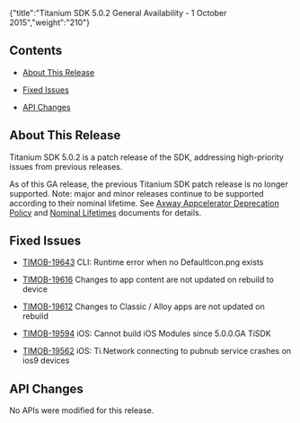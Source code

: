 {"title":"Titanium SDK 5.0.2 General Availability - 1 October 2015","weight":"210"}

## Contents

* [About This Release](#AboutThisRelease)

* [Fixed Issues](#FixedIssues)

* [API Changes](#APIChanges)


## About This Release

Titanium SDK 5.0.2 is a patch release of the SDK, addressing high-priority issues from previous releases.

As of this GA release, the previous Titanium SDK patch release is no longer supported. Note: major and minor releases continue to be supported according to their nominal lifetime. See [Axway Appcelerator Deprecation Policy](/docs/appc/AMPLIFY_Appcelerator_Services_Overview/Axway_Appcelerator_Deprecation_Policy/) and [Nominal Lifetimes](/docs/appc/AMPLIFY_Appcelerator_Services_Overview/Axway_Appcelerator_Product_Lifecycle/#NominalLifetimes) documents for details.

## Fixed Issues

* [TIMOB-19643](https://jira.appcelerator.org/browse/TIMOB-19643) CLI: Runtime error when no DefaultIcon.png exists

* [TIMOB-19616](https://jira.appcelerator.org/browse/TIMOB-19616) Changes to app content are not updated on rebuild to device

* [TIMOB-19612](https://jira.appcelerator.org/browse/TIMOB-19612) Changes to Classic / Alloy apps are not updated on rebuild

* [TIMOB-19594](https://jira.appcelerator.org/browse/TIMOB-19594) iOS: Cannot build iOS Modules since 5.0.0.GA TiSDK

* [TIMOB-19562](https://jira.appcelerator.org/browse/TIMOB-19562) iOS: Ti.Network connecting to pubnub service crashes on ios9 devices


## API Changes

No APIs were modified for this release.
